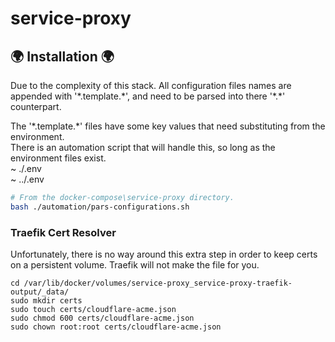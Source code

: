 # service-proxy

## 🌍 Installation 🌍

Due to the complexity of this stack. All configuration files names are appended with '\*.template.\*', and need to be parsed into there '\*.\*\' counterpart.

The '\*.template.\*' files have some key values that need substituting from the environment.  
There is an automation script that will handle this, so long as the environment files exist.  
~ ./.env  
~ ../.env

```bash
# From the docker-compose\service-proxy directory.
bash ./automation/pars-configurations.sh
```

### Traefik Cert Resolver

Unfortunately, there is no way around this extra step in order to keep certs on a persistent volume. Traefik will not make the file for you.

```
cd /var/lib/docker/volumes/service-proxy_service-proxy-traefik-output/_data/
sudo mkdir certs
sudo touch certs/cloudflare-acme.json
sudo chmod 600 certs/cloudflare-acme.json
sudo chown root:root certs/cloudflare-acme.json
```
